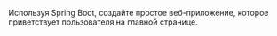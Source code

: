 Используя Spring Boot, создайте простое веб-приложение, 
которое приветствует пользователя на главной странице.